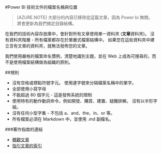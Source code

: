 <properties title="" pageTitle="Power BI 技術文件的檔案名稱與位置" description="說明文章的檔案結構，以及您在建立新文章時應遵循的命名慣例。" metaKeywords="" services="" solutions="" documentationCenter="" authors="mblythe" videoId="" scriptId="" manager="required" />

<tags ms.service="contributor-guide" ms.devlang="" ms.topic="article" ms.tgt_pltfrm="" ms.workload="" ms.date="12/16/2014" ms.author="mblythe" />

#Power BI 技術文件的檔案名稱與位置

> [AZURE.NOTE] 大部分的內容已移除從這篇文章，因為 Power bi 無關。  將會更新為我們搞定目錄結構。

在我們的技術內容存放庫中，會針對所有文章使用單一資料夾 (**文章**資料夾)。 沒有資料夾階層 - 所有檔案都存在於單層式檔案結構中。 如果您在這些資料夾中建立含有文章的資料夾，就無法發佈您的文章。

我們使用嚴格的檔案命名慣例，清楚地識別主題，並在 Web 上成為可搜尋的，而不是使用檔案結構做為組織的原則。

##規則

- 沒有空格或標點符號字元。 使用連字號來分隔檔案名稱中的單字。
- 全部使用小寫字母
- 不能超過 80 個字元 - 這是發佈系統的限制
- 使用特有的動作動詞命令，例如開發、購買、建置、疑難排解。 沒有以半形字組。
- 沒有任何小型字集 - 不包括 a、and、the、in、or 等。
- 所有檔案必須在 Markdown 中，並使用 .md 副檔名。


###著作指南的連結

- [概觀文章](./../README.md)
- [指引文章的索引](./contributor-guide-index.md)
